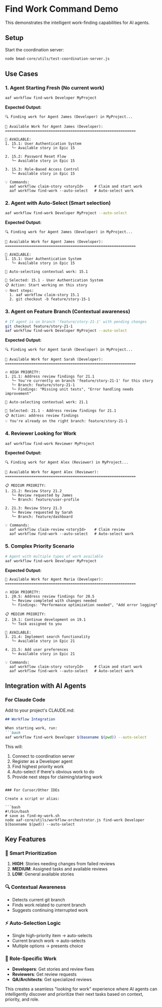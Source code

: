 # Find Work Command Demo

This demonstrates the intelligent work-finding capabilities for AI agents.

## Setup

Start the coordination server:
```bash
node bmad-core/utils/test-coordination-server.js
```

## Use Cases

### 1. **Agent Starting Fresh** (No current work)

```bash
aaf workflow find-work Developer MyProject
```

**Expected Output:**
```
🔍 Finding work for Agent James (Developer) in MyProject...

🎯 Available Work for Agent James (Developer):
============================================================

📝 AVAILABLE:
1. 15.1: User Authentication System
   └─ Available story in Epic 15

2. 15.2: Password Reset Flow
   └─ Available story in Epic 15

3. 15.3: Role-Based Access Control
   └─ Available story in Epic 15

💡 Commands:
  aaf workflow claim-story <storyId>     # Claim and start work
  aaf workflow find-work --auto-select   # Auto-select work
```

### 2. **Agent with Auto-Select** (Smart selection)

```bash
aaf workflow find-work Developer MyProject --auto-select
```

**Expected Output:**
```
🔍 Finding work for Agent James (Developer) in MyProject...

🎯 Available Work for Agent James (Developer):
============================================================

📝 AVAILABLE:
1. 15.1: User Authentication System
   └─ Available story in Epic 15

🎯 Auto-selecting contextual work: 15.1

🎯 Selected: 15.1 - User Authentication System
📋 Action: Start working on this story
💡 Next steps:
  1. aaf workflow claim-story 15.1
  2. git checkout -b feature/story-15-1
```

### 3. **Agent on Feature Branch** (Contextual awareness)

```bash
# If agent is on branch 'feature/story-21-1' with pending changes
git checkout feature/story-21-1
aaf workflow find-work Developer MyProject --auto-select
```

**Expected Output:**
```
🔍 Finding work for Agent Sarah (Developer) in MyProject...

🎯 Available Work for Agent Sarah (Developer):
============================================================

🔥 HIGH PRIORITY:
1. 21.1: Address review findings for 21.1
   └─ You're currently on branch 'feature/story-21-1' for this story
   └─ Branch: feature/story-21-1
   └─ Findings: "Missing unit tests", "Error handling needs improvement"

🎯 Auto-selecting contextual work: 21.1

🎯 Selected: 21.1 - Address review findings for 21.1
📋 Action: address review findings
💡 You're already on the right branch: feature/story-21-1
```

### 4. **Reviewer Looking for Work**

```bash
aaf workflow find-work Reviewer MyProject
```

**Expected Output:**
```
🔍 Finding work for Agent Alex (Reviewer) in MyProject...

🎯 Available Work for Agent Alex (Reviewer):
============================================================

📋 MEDIUM PRIORITY:
1. 21.2: Review Story 21.2
   └─ Review requested by James
   └─ Branch: feature/user-profile

2. 21.3: Review Story 21.3
   └─ Review requested by Sarah
   └─ Branch: feature/dashboard

💡 Commands:
  aaf workflow claim-review <storyId>    # Claim review
  aaf workflow find-work --auto-select   # Auto-select work
```

### 5. **Complex Priority Scenario**

```bash
# Agent with multiple types of work available
aaf workflow find-work Developer MyProject
```

**Expected Output:**
```
🎯 Available Work for Agent Maria (Developer):
============================================================

🔥 HIGH PRIORITY:
1. 20.5: Address review findings for 20.5
   └─ Review completed with changes needed
   └─ Findings: "Performance optimization needed", "Add error logging"

📋 MEDIUM PRIORITY:
2. 19.1: Continue development on 19.1
   └─ Task assigned to you

📝 AVAILABLE:
3. 21.4: Implement search functionality
   └─ Available story in Epic 21

4. 21.5: Add user preferences
   └─ Available story in Epic 21

💡 Commands:
  aaf workflow claim-story <storyId>     # Claim and start work
  aaf workflow find-work --auto-select   # Auto-select work
```

## Integration with AI Agents

### For Claude Code

Add to your project's CLAUDE.md:

```markdown
## Workflow Integration

When starting work, run:
```bash
aaf workflow find-work Developer $(basename $(pwd)) --auto-select
```

This will:
1. Connect to coordination server
2. Register as a Developer agent
3. Find highest priority work
4. Auto-select if there's obvious work to do
5. Provide next steps for claiming/starting work
```

### For Cursor/Other IDEs

Create a script or alias:

```bash
#!/bin/bash
# save as find-my-work.sh
node aaf-core/utils/workflow-orchestrator.js find-work Developer $(basename $(pwd)) --auto-select
```

## Key Features

### 🧠 **Smart Prioritization**
1. **HIGH**: Stories needing changes from failed reviews
2. **MEDIUM**: Assigned tasks and available reviews
3. **LOW**: General available stories

### 🔍 **Contextual Awareness**
- Detects current git branch
- Finds work related to current branch
- Suggests continuing interrupted work

### ⚡ **Auto-Selection Logic**
- Single high-priority item → auto-selects
- Current branch work → auto-selects
- Multiple options → presents choice

### 🎯 **Role-Specific Work**
- **Developers**: Get stories and review fixes
- **Reviewers**: Get review requests
- **QA/Architects**: Get specialized reviews

This creates a seamless "looking for work" experience where AI agents can intelligently discover and prioritize their next tasks based on context, priority, and role.